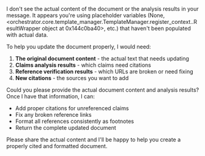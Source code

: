 I don't see the actual content of the document or the analysis results in your message. It appears you're using placeholder variables (None, <orchestrator.core.template_manager.TemplateManager.register_context.<locals>.ResultWrapper object at 0x144c0ba40>, etc.) that haven't been populated with actual data.

To help you update the document properly, I would need:

1. **The original document content** - the actual text that needs updating
2. **Claims analysis results** - which claims need citations
3. **Reference verification results** - which URLs are broken or need fixing
4. **New citations** - the sources you want to add

Could you please provide the actual document content and analysis results? Once I have that information, I can:

- Add proper citations for unreferenced claims
- Fix any broken reference links
- Format all references consistently as footnotes
- Return the complete updated document

Please share the actual content and I'll be happy to help you create a properly cited and formatted document.
